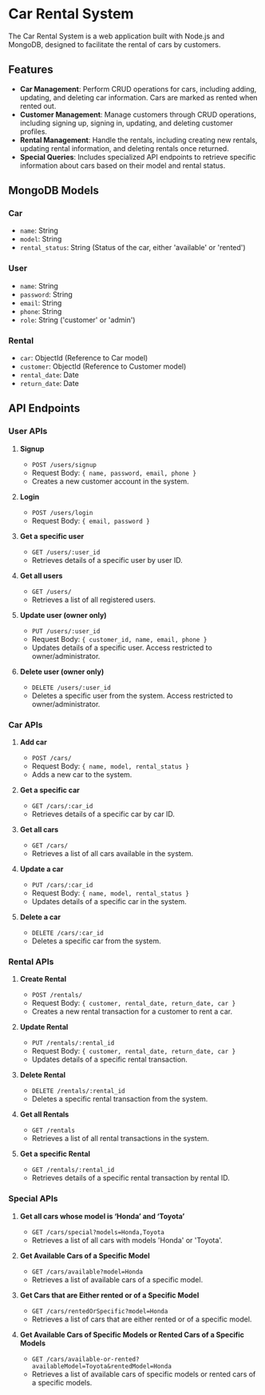 # Car Rental System

The Car Rental System is a web application built with Node.js and MongoDB, designed to facilitate the rental of cars by customers.

## Features

- **Car Management**: Perform CRUD operations for cars, including adding, updating, and deleting car information. Cars are marked as rented when rented out.
- **Customer Management**: Manage customers through CRUD operations, including signing up, signing in, updating, and deleting customer profiles.
- **Rental Management**: Handle the rentals, including creating new rentals, updating rental information, and deleting rentals once returned.
- **Special Queries**: Includes specialized API endpoints to retrieve specific information about cars based on their model and rental status.

## MongoDB Models

### Car
- `name`: String 
- `model`: String 
- `rental_status`: String (Status of the car, either 'available' or 'rented')

### User
- `name`: String 
- `password`: String 
- `email`: String 
- `phone`: String 
- `role`: String ('customer' or 'admin')
### Rental
- `car`: ObjectId (Reference to Car model)
- `customer`: ObjectId (Reference to Customer model)
- `rental_date`: Date 
- `return_date`: Date 

## API Endpoints

### User APIs

1. **Signup**
   - `POST /users/signup`
   - Request Body: `{ name, password, email, phone }`
   - Creates a new customer account in the system.

2. **Login**
   - `POST /users/login`
   - Request Body: `{ email, password }`
    
3. **Get a specific user**
   - `GET /users/:user_id`
   - Retrieves details of a specific user by user ID.

4. **Get all users**
   - `GET /users/`
   - Retrieves a list of all registered users.

5. **Update user (owner only)**
   - `PUT /users/:user_id`
   - Request Body: `{ customer_id, name, email, phone }`
   - Updates details of a specific user. Access restricted to owner/administrator.

6. **Delete user (owner only)**
   - `DELETE /users/:user_id`
   - Deletes a specific user from the system. Access restricted to owner/administrator.

### Car APIs

1. **Add car**
   - `POST /cars/`
   - Request Body: `{ name, model, rental_status }`
   - Adds a new car to the system.

2. **Get a specific car**
   - `GET /cars/:car_id`
   - Retrieves details of a specific car by car ID.

3. **Get all cars**
   - `GET /cars/`
   - Retrieves a list of all cars available in the system.

4. **Update a car**
   - `PUT /cars/:car_id`
   - Request Body: `{ name, model, rental_status }`
   - Updates details of a specific car in the system.

5. **Delete a car**
   - `DELETE /cars/:car_id`
   - Deletes a specific car from the system.

### Rental APIs

1. **Create Rental**
   - `POST /rentals/`
   - Request Body: `{ customer, rental_date, return_date, car }`
   - Creates a new rental transaction for a customer to rent a car.

2. **Update Rental**
   - `PUT /rentals/:rental_id`
   - Request Body: `{ customer, rental_date, return_date, car }`
   - Updates details of a specific rental transaction.

3. **Delete Rental**
   - `DELETE /rentals/:rental_id`
   - Deletes a specific rental transaction from the system.

4. **Get all Rentals**
   - `GET /rentals`
   - Retrieves a list of all rental transactions in the system.

5. **Get a specific Rental**
   - `GET /rentals/:rental_id`
   - Retrieves details of a specific rental transaction by rental ID.

### Special APIs

1. **Get all cars whose model is ‘Honda’ and ‘Toyota’**
   - `GET /cars/special?models=Honda,Toyota`
   - Retrieves a list of all cars with models 'Honda' or 'Toyota'.

2. **Get Available Cars of a Specific Model**
   - `GET /cars/available?model=Honda`
   - Retrieves a list of available cars of a specific model.

3. **Get Cars that are Either rented or of a Specific Model**
   - `GET /cars/rentedOrSpecific?model=Honda`
   - Retrieves a list of cars that are either rented or of a specific model.

4. **Get Available Cars of Specific Models or Rented Cars of a Specific Models**
   - `GET /cars/available-or-rented?availableModel=Toyota&rentedModel=Honda`
   - Retrieves a list of available cars of specific models or rented cars of a specific models.
  
